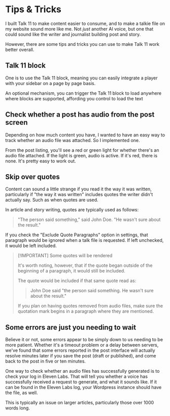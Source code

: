 # Tips & Tricks

I built Talk 11 to make content easier to consume, and to make a talkie file on my website sound more like me. Not *just* another AI voice, but one that could sound like the writer and journalist building post and story. 

However, there are some tips and tricks you can use to make Talk 11 work better overall. 

## Talk 11 block

One is to use the Talk 11 block, meaning you can easily integrate a player with your sidebar on a page by page basis.

An optional mechanism, you can trigger the Talk 11 block to load anywhere where blocks are supported, affording you control to load the text 

## Check whether a post has audio from the post screen

Depending on how much content you have, I wanted to have an easy way to track whether an audio file was attached. So I implemented one.

From the post listing, you'll see a red or green light for whether there's an audio file attached. If the light is green, audio is active. If it's red, there is none. It's pretty easy to work out. 

## Skip over quotes

Content can sound a little strange if you read it the way it was written, particularly if "the way it was written" includes quotes the writer didn't actually say. Such as when quotes are used. 

In article and story writing, quotes are typically used as follows:

>"The person said something," said John Doe. "He wasn't sure about the result."

If you check the "Exclude Quote Paragraphs" option in settings, that paragraph would be ignored when a talk file is requested. If left unchecked, it would be left included. 


>[!IMPORTANT] Some quotes will be rendered
>
>It's worth noting, however, that if the quote began outside of the beginning of a paragraph, it would still be included. 
>
>The quote would be included if that same quote read as:
>
>>John Doe said "the person said something. He wasn't sure about the result."
>
>If you plan on having quotes removed from audio files, make sure the quotation mark begins in a paragraph where they are mentioned. 

## Some errors are just you needing to wait

Believe it or not, some errors appear to be simply down to us needing to be more patient. Whether it's a timeout problem or a delay between servers, we've found that some errors reported in the post interface will actually resolve minutes later if you save the post (draft or published), and come back to the post in five or ten minutes.

One way to check whether an audio files has successfully generated is to check your log in Eleven Labs. That will tell you whether a voice has successfully received a request to generate, and what it sounds like. If it can be found in the Eleven Labs log, your Wordpress instance should have the file, as well. 

This is typically an issue on larger articles, particularly those over 1000 words long. 